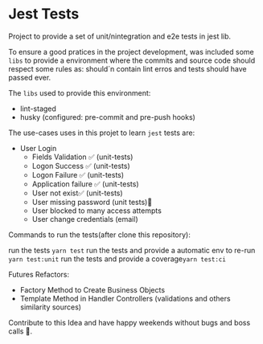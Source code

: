 # Jest Tests

Project to provide a set of unit/nintegration and e2e tests in jest lib.

To ensure a good pratices in the project development, was included some `libs` to provide a environment where the commits and source code should respect some rules as:
 should´n contain lint erros and tests should have passed ever.

The `libs` used to provide this environment:

- lint-staged
- husky (configured: pre-commit and pre-push hooks)

The use-cases uses in this projet to learn `jest` tests are:
- User Login
  - Fields Validation ✅  (unit-tests)
  - Logon Success ✅  (unit-tests)
  - Logon Failure ✅  (unit-tests)
  - Application failure ✅  (unit-tests)
  - User not exist✅  (unit-tests)
  - User missing password (unit tests)🚸 
  - User blocked to many access attempts 
  - User change credentials (email)
  
  
Commands to run the tests(after clone this repository):

  run the tests ``yarn test``
  run the tests and provide a automatic env to re-run ``yarn test:unit``
  run the tests and provide a coverage``yarn test:ci``
  
Futures Refactors:
 - Factory Method to Create Business Objects
 - Template Method in Handler Controllers (validations and others similarity sources)

Contribute to this Idea and have happy weekends without bugs and boss calls 🤗.
